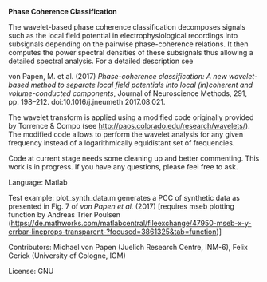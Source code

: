 **Phase Coherence Classification**

The wavelet-based phase coherence classification decomposes signals such as the local field potential in electrophysiological recordings into subsignals depending on the pairwise phase-coherence relations. It then computes the power spectral densities of these subsignals thus allowing a detailed spectral analysis. For a detailed description see

von Papen, M. et al. (2017) *Phase-coherence classification: A new wavelet-based method to separate local field potentials into local (in)coherent and volume-conducted components*, Journal of Neuroscience Methods, 291, pp. 198–212. doi:10.1016/j.jneumeth.2017.08.021.

The wavelet transform is applied using a modified code originally provided by Torrence & Compo (see http://paos.colorado.edu/research/wavelets/). The modified code allows to perform the wavelet analysis for any given frequency instead of a logarithmically equidistant set of frequencies.

Code at current stage needs some cleaning up and better commenting. This work is in progress. If you have any questions, please feel free to ask.

Language: Matlab

Test example: plot_synth_data.m generates a PCC of synthetic data as presented in Fig. 7 of *von Papen et al.* (2017) [requires mseb plotting function by Andreas Trier Poulsen (https://de.mathworks.com/matlabcentral/fileexchange/47950-mseb-x-y-errbar-lineprops-transparent-?focused=3861325&tab=function)]

Contributors: Michael von Papen (Juelich Research Centre, INM-6), Felix Gerick (University of Cologne, IGM)

License: GNU

